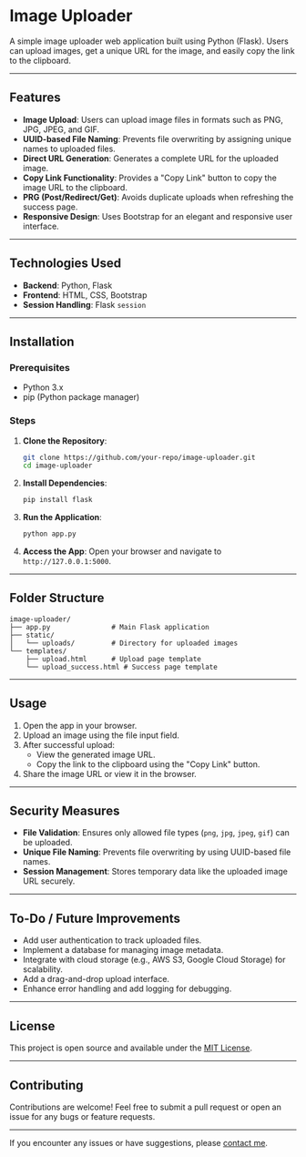
# Image Uploader

A simple image uploader web application built using Python (Flask). Users can upload images, get a unique URL for the image, and easily copy the link to the clipboard.

---

## Features

- **Image Upload**: Users can upload image files in formats such as PNG, JPG, JPEG, and GIF.
- **UUID-based File Naming**: Prevents file overwriting by assigning unique names to uploaded files.
- **Direct URL Generation**: Generates a complete URL for the uploaded image.
- **Copy Link Functionality**: Provides a "Copy Link" button to copy the image URL to the clipboard.
- **PRG (Post/Redirect/Get)**: Avoids duplicate uploads when refreshing the success page.
- **Responsive Design**: Uses Bootstrap for an elegant and responsive user interface.

---

## Technologies Used

- **Backend**: Python, Flask
- **Frontend**: HTML, CSS, Bootstrap
- **Session Handling**: Flask `session`

---

## Installation

### Prerequisites

- Python 3.x
- pip (Python package manager)

### Steps

1. **Clone the Repository**:
   ```bash
   git clone https://github.com/your-repo/image-uploader.git
   cd image-uploader
   ```

2. **Install Dependencies**:
   ```bash
   pip install flask
   ```

3. **Run the Application**:
   ```bash
   python app.py
   ```

4. **Access the App**:
   Open your browser and navigate to `http://127.0.0.1:5000`.

---

## Folder Structure

```
image-uploader/
├── app.py               # Main Flask application
├── static/
│   └── uploads/         # Directory for uploaded images
└── templates/
    ├── upload.html      # Upload page template
    └── upload_success.html # Success page template
```

---

## Usage

1. Open the app in your browser.
2. Upload an image using the file input field.
3. After successful upload:
   - View the generated image URL.
   - Copy the link to the clipboard using the "Copy Link" button.
4. Share the image URL or view it in the browser.

---

## Security Measures

- **File Validation**: Ensures only allowed file types (`png`, `jpg`, `jpeg`, `gif`) can be uploaded.
- **Unique File Naming**: Prevents file overwriting by using UUID-based file names.
- **Session Management**: Stores temporary data like the uploaded image URL securely.

---

## To-Do / Future Improvements

- Add user authentication to track uploaded files.
- Implement a database for managing image metadata.
- Integrate with cloud storage (e.g., AWS S3, Google Cloud Storage) for scalability.
- Add a drag-and-drop upload interface.
- Enhance error handling and add logging for debugging.

---

## License

This project is open source and available under the [MIT License](LICENSE).

---

## Contributing

Contributions are welcome! Feel free to submit a pull request or open an issue for any bugs or feature requests.

---

If you encounter any issues or have suggestions, please [contact me](mailto:your-email@example.com).
